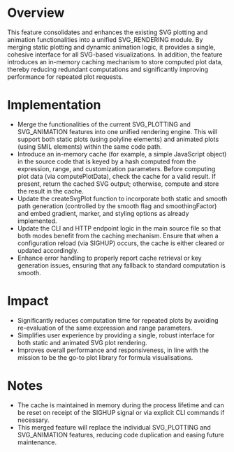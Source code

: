 # Overview
This feature consolidates and enhances the existing SVG plotting and animation functionalities into a unified SVG_RENDERING module. By merging static plotting and dynamic animation logic, it provides a single, cohesive interface for all SVG-based visualizations. In addition, the feature introduces an in-memory caching mechanism to store computed plot data, thereby reducing redundant computations and significantly improving performance for repeated plot requests.

# Implementation
- Merge the functionalities of the current SVG_PLOTTING and SVG_ANIMATION features into one unified rendering engine. This will support both static plots (using polyline elements) and animated plots (using SMIL <animate> elements) within the same code path.
- Introduce an in-memory cache (for example, a simple JavaScript object) in the source code that is keyed by a hash computed from the expression, range, and customization parameters. Before computing plot data (via computePlotData), check the cache for a valid result. If present, return the cached SVG output; otherwise, compute and store the result in the cache.
- Update the createSvgPlot function to incorporate both static and smooth path generation (controlled by the smooth flag and smoothingFactor) and embed gradient, marker, and styling options as already implemented.
- Update the CLI and HTTP endpoint logic in the main source file so that both modes benefit from the caching mechanism. Ensure that when a configuration reload (via SIGHUP) occurs, the cache is either cleared or updated accordingly.
- Enhance error handling to properly report cache retrieval or key generation issues, ensuring that any fallback to standard computation is smooth.

# Impact
- Significantly reduces computation time for repeated plots by avoiding re-evaluation of the same expression and range parameters.
- Simplifies user experience by providing a single, robust interface for both static and animated SVG plot rendering.
- Improves overall performance and responsiveness, in line with the mission to be the go-to plot library for formula visualisations.

# Notes
- The cache is maintained in memory during the process lifetime and can be reset on receipt of the SIGHUP signal or via explicit CLI commands if necessary.
- This merged feature will replace the individual SVG_PLOTTING and SVG_ANIMATION features, reducing code duplication and easing future maintenance.